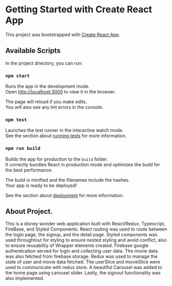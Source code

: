 # Getting Started with Create React App

This project was bootstrapped with [Create React App](https://github.com/facebook/create-react-app).

## Available Scripts

In the project directory, you can run:

### `npm start`

Runs the app in the development mode.\
Open [http://localhost:3000](http://localhost:3000) to view it in the browser.

The page will reload if you make edits.\
You will also see any lint errors in the console.

### `npm test`

Launches the test runner in the interactive watch mode.\
See the section about [running tests](https://facebook.github.io/create-react-app/docs/running-tests) for more information.

### `npm run build`

Builds the app for production to the `build` folder.\
It correctly bundles React in production mode and optimizes the build for the best performance.

The build is minified and the filenames include the hashes.\
Your app is ready to be deployed!

See the section about [deployment](https://facebook.github.io/create-react-app/docs/deployment) for more information.

## About Project.

This is a disney wonder web application built with React/Redux, Typescript, FireBase, and Styled Components.
React routing was used to route between the login page, the signup, and the detail page. Styled components was used throughtout for styling to ensure nested styling and avoid conflict, also to ensure reusability of Wrapper elements created. Firebase google authentication served for login and collecting user data. The movie data was also fetched from firebase storage. Redux was used to manage the state of user and movie data fetched. The userSlice and movieSlice were used to communicate with redux store. A beautiful Carousel was added to the home page using carousel slider. Lastly, the signout functionality was also implemented.
